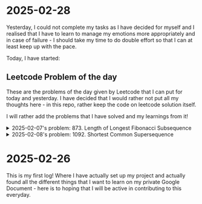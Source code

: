 # 2025-02-28
Yesterday, I could not complete my tasks as I have decided for myself and I realised that I have to learn to manage my
emotions more appropriately and in case of failure - I should take my time to do double effort so that I can at least
keep up with the pace.

Today, I have started:

## Leetcode Problem of the day
These are the problems of the day given by Leetcode that I can put for today and yesterday. I have decided that I would
rather not put all my thoughts here - in this repo, rather keep the code on leetcode solution itself.

I will rather add the problems that I have solved and my learnings from it!

<details>
    <summary>2025-02-07's problem: 873. Length of Longest Fibonacci Subsequence</summary>
    
    What I learned here is that Fibonacci just requires, first start elements and the length of required sequence
    I could see that a given seq of length greater than 3 is also valid if I remove the first element, so I was trying
    to construct in opposite direction and keeping information of all possible sequences formed.

    This method is not good, rather we can also use the information that given any two endpoints as well, we can find,
    all the previous numbers that end their. So given `arr[end]` value I can uniquely lookup values in 0 to end - 1 such
    that they sum to `arr[end]` (Two Sum-II) and they can keep track of the end element inside the subproblem with
    current end such that it could be reused in future
</details>

<details>
    <summary>2025-02-08's problem: 1092. Shortest Common Supersequence</summary>

    Correctly guessed on how subsequences are matched that it would actually follow the pattern of is a subsequence
    problem, however given the constraints of problem we go out of memory.

    This is because the Maximum possible size of array approaches 10 to the power of 6, which causes a memory limit to
    be violated, instead we would have to use the total size and reconstruct it at end
</details>

# 2025-02-26

This is my first log! Where I have actually set up my project and actually found all the different things that I want to
learn on my private Google Document - here is to hoping that I will be active in contributing to this everyday.
